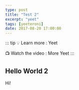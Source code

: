 ```yaml
---
type: post
title: "Test 2"
excerpt: "yeet"
tags: [yeeteroni]
date: 2017-08-20 17:00:00
---
```


::: tip
:bulb: Learn more : Yeet

:tv: Watch the video : More Yeet
:::

## Hello World 2

Hi!
